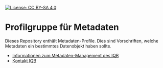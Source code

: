 [![License: CC BY-SA 4.0](https://img.shields.io/badge/License-CC%20BY--SA%204.0-lightgrey.svg)](https://creativecommons.org/licenses/by-sa/4.0/)

# Profilgruppe für Metadaten

Dieses Repository enthält Metadaten-Profile. Dies sind Vorschriften, welche Metadaten ein bestimmtes Datenobjekt haben sollte.  

* [Informationen zum Metadaten-Management des IQB](https://iqb-vocabs.github.io)
* [Kontakt IQB](mailto:iqb-tbadev@hu-berlin.de)
